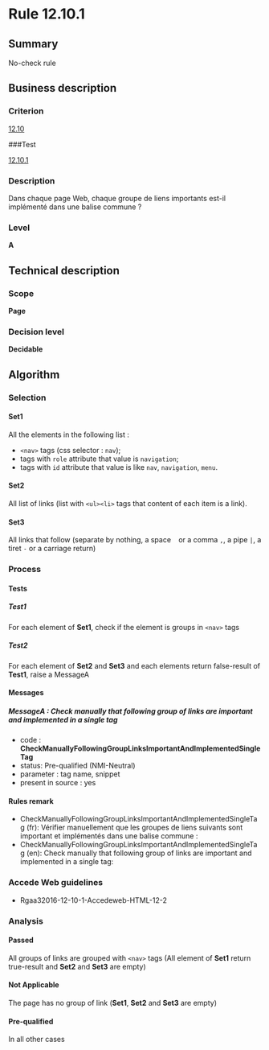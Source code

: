 # Rule 12.10.1

## Summary

No-check rule

## Business description

### Criterion

[12.10](http://references.modernisation.gouv.fr/referentiel-technique-0#crit-12-10)

###Test

[12.10.1](http://references.modernisation.gouv.fr/referentiel-technique-0#test-12-10-1)

### Description

Dans chaque page Web, chaque groupe de liens importants est-il impl&eacute;ment&eacute; dans une balise commune ?

### Level

**A**

## Technical description

### Scope

**Page**

### Decision level

**Decidable**

## Algorithm

### Selection

#### Set1

All the elements in the following list :
 *  `<nav>` tags (css selector : `nav`);
 *  tags with `role` attribute that value is `navigation`;
 *  tags with `id` attribute that value is like `nav`, `navigation`, `menu`.

#### Set2

All list of links (list with `<ul><li>` tags that content of each item is a link).

#### Set3

All links that follow (separate by nothing, a space ` ` or a comma `,`, a pipe ` | `, a tiret `-` or a carriage return)

### Process

#### Tests

##### Test1

For each element of **Set1**, check if the element is groups in `<nav>` tags

##### Test2

For each element of **Set2** and **Set3** and each elements return false-result of **Test1**, raise a MessageA

#### Messages

##### MessageA : Check manually that following group of links are important and implemented in a single tag

-    code : **CheckManuallyFollowingGroupLinksImportantAndImplementedSingleTag** 
-    status: Pre-qualified (NMI-Neutral)
-    parameter : tag name, snippet
-    present in source : yes

#### Rules remark

 * CheckManuallyFollowingGroupLinksImportantAndImplementedSingleTag (fr): V&eacute;rifier manuellement que les groupes de liens suivants sont important et impl&eacute;ment&eacute;s dans une balise commune :
 * CheckManuallyFollowingGroupLinksImportantAndImplementedSingleTag (en): Check manually that following group of links are important and implemented in a single tag:

### Accede Web guidelines

 * Rgaa32016-12-10-1-Accedeweb-HTML-12-2

### Analysis

#### Passed

All groups of links are grouped with `<nav>` tags (All element of **Set1** return true-result and **Set2** and **Set3** are empty)

#### Not Applicable

The page has no group of link (**Set1**, **Set2** and **Set3** are empty)

#### Pre-qualified

In all other cases







